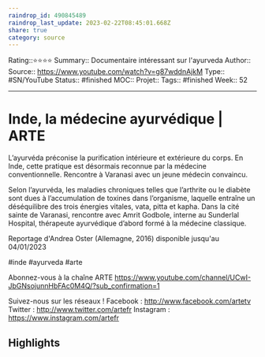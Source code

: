 ```yaml
---
raindrop_id: 490845489
raindrop_last_update: 2023-02-22T08:45:01.668Z
share: true
category: source
---
```


Rating::⭐⭐⭐⭐
Summary:: Documentaire intéressant sur l'ayurveda
Author::
Source:: https://www.youtube.com/watch?v=g87wddnAjkM
Type:: #SN/YouTube 
Status:: #finished 
MOC::
Projet:: 
Tags:: #finished
Week:: 52

***
# Inde, la médecine ayurvédique | ARTE

L’ayurvéda préconise la purification intérieure et extérieure du corps. En Inde, cette pratique est désormais reconnue par la médecine conventionnelle. Rencontre à Varanasi avec un jeune médecin convaincu.

Selon l’ayurvéda, les maladies chroniques telles que l’arthrite ou le diabète sont dues à l’accumulation de toxines dans l’organisme, laquelle entraîne un déséquilibre des trois énergies vitales, vata, pitta et kapha. Dans la cité sainte de Varanasi, rencontre avec Amrit Godbole, interne au Sunderlal Hospital, thérapeute ayurvédique d’abord formé à la médecine classique.

Reportage d'Andrea Oster (Allemagne, 2016)
disponible jusqu'au 04/01/2023 

#inde #ayurveda #arte 

Abonnez-vous à la chaîne ARTE https://www.youtube.com/channel/UCwI-JbGNsojunnHbFAc0M4Q/?sub_confirmation=1

Suivez-nous sur les réseaux !
Facebook : http://www.facebook.com/artetv
Twitter : http://www.twitter.com/artefr
Instagram : https://www.instagram.com/artefr

## Highlights

